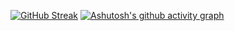 
[![GitHub Streak](http://github-readme-streak-stats.herokuapp.com?user=FlameFate&theme=dark&hide_border=true&date_format=j%20M%5B%20Y%5D)](https://git.io/streak-stats)
[![Ashutosh's github activity graph](https://activity-graph.herokuapp.com/graph?username=FlameFate)](https://github.com/ashutosh00710/github-readme-activity-graph)

